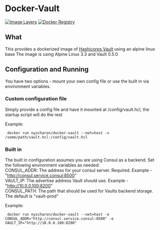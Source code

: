 Docker-Vault
================

[![Image Layers](https://badge.imagelayers.io/nyxcharon/docker-vault:latest.svg)](https://imagelayers.io/?images=nyxcharon/docker-vault:latest)
[![Docker Registry](https://img.shields.io/docker/pulls/nyxcharon/docker-vault.svg)](https://registry.hub.docker.com/u/nyxcharon/docker-vault)


What
--------
This provides a dockerized image of [Hashicorps Vault](https://www.vaultproject.io/intro/index.html) using an alpine linux base
The image is using Alpine Linux 3.3 and Vault 0.5.0 

Configuration and Running
----------
You have two options - mount your own config file or use the built in via environment variables.

### Custom configuration file
Simply provide a config file and have it mounted at /config/vault.hcl, the startup script will do the rest

Example:  
```
 docker run nyxcharon/docker-vault --net=host -v /some/path/vault.hcl:/config/vault.hcl
 ```

### Built in
The built in configuration assumes you are using Consul as a backend. Set the following environment variables as needed:  
CONSUL_ADDR: The address for your consul server. Required. Example - "http://consul.service.consul:8500"  
VAULT_IP: The advertise address Vault should use. Example - "http://10.0.0.100:8200"  
CONSUL_PATH: The path that should be used for Vaults backend storage. The default is "vault-prod"  

Example:  
```
 docker run nyxcharon/docker-vault --net=host -e CONSUL_ADDR="http://consul.service.consul:8500" -e VAULT_IP="http://10.0.0.100:8200"
 ```
